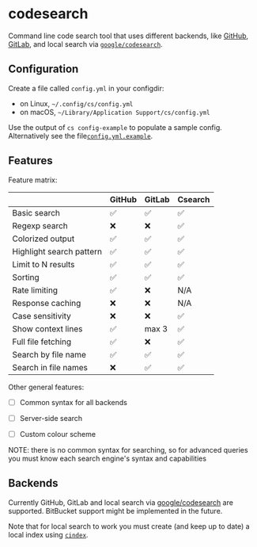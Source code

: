 # codesearch

Command line code search tool that uses different backends, like
[GitHub](https://docs.github.com/en/rest/search/search),
[GitLab](https://docs.gitlab.com/ee/api/search.html),
and local search via
[`google/codesearch`](https://github.com/google/codesearch).

## Configuration

Create a file called `config.yml` in your configdir:
* on Linux, `~/.config/cs/config.yml`
* on macOS, `~/Library/Application Support/cs/config.yml`

Use the output of `cs config-example` to populate a sample config. Alternatively
see the file[`config.yml.example`](/cmd/cs/config.yml.example).

## Features

Feature matrix:

|                          | GitHub   | GitLab | Csearch |
|--------------------------|----------|--------|---------|
| Basic search             | ✅       | ✅     | ✅      |
| Regexp search            | ❌       | ❌     | ✅      |
| Colorized output         | ✅       | ✅     | ✅      |
| Highlight search pattern | ✅       | ✅     | ✅      |
| Limit to N results       | ✅       | ✅     | ✅      |
| Sorting                  | ✅       | ✅     | ✅      |
| Rate limiting            | ✅       | ❌     | N/A     |
| Response caching         | ❌       | ❌     | N/A     |
| Case sensitivity         | ❌       | ❌     | ✅      |
| Show context lines       | ✅       | max 3  | ✅      |
| Full file fetching       | ✅       | ❌     | ✅      |
| Search by file name      | ✅       | ✅     | ✅      |
| Search in file names     | ❌       | ✅     | ✅      |

Other general features:
* [ ] Common syntax for all backends
* [ ] Server-side search
* [ ] Custom colour scheme


NOTE: there is no common syntax for searching, so for advanced queries you must know
each search engine's syntax and capabilities

## Backends

Currently GitHub, GitLab and local search via
[google/codesearch](https://github.com/google/codesearch) are supported.
BitBucket support might be implemented in the future.

Note that for local search to work you must create (and keep up to date) a local
index using [`cindex`](https://github.com/google/codesearch/tree/master/cmd/cindex).
